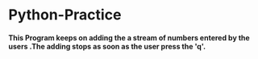 # Python-Practice
#### This Program keeps on adding the a stream of numbers entered by the users .The adding stops as soon as the user press the 'q'.
